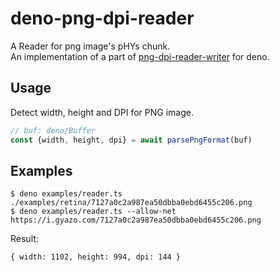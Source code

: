 # deno-png-dpi-reader

A Reader for png image's pHYs chunk. \
An implementation of a part of [png-dpi-reader-writer](https://github.com/daiiz/png-dpi-reader-writer) for deno.

## Usage
Detect width, height and DPI for PNG image.
```ts
// buf: deno/Buffer
const {width, height, dpi} = await parsePngFormat(buf)
```

## Examples
```
$ deno examples/reader.ts ./examples/retina/7127a0c2a987ea50dbba0ebd6455c206.png
$ deno examples/reader.ts --allow-net https://i.gyazo.com/7127a0c2a987ea50dbba0ebd6455c206.png
```

Result:
```
{ width: 1102, height: 994, dpi: 144 }
```
